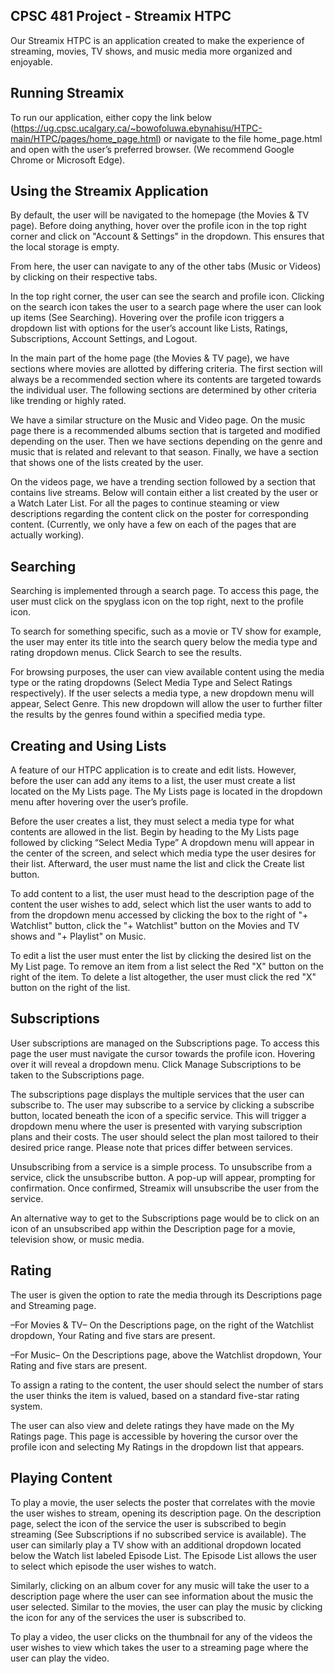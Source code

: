 ## CPSC 481 Project - Streamix HTPC
Our Streamix HTPC is an application created to make the experience of streaming, movies, TV shows, and music media more organized and enjoyable.

## Running Streamix
To run our application, either copy the link below (https://ug.cpsc.ucalgary.ca/~bowofoluwa.ebynahisu/HTPC-main/HTPC/pages/home_page.html) or navigate to the file home_page.html and open with the user’s preferred browser. (We recommend Google Chrome or Microsoft Edge).

## Using the Streamix Application
By default, the user will be navigated to the homepage (the Movies & TV page). Before doing anything, hover over the profile icon in the top right corner and click on "Account & Settings" in the dropdown. This ensures that the local storage is empty.

From here, the user can navigate to any of the other tabs (Music or Videos) by clicking on their respective tabs.

In the top right corner, the user can see the search and profile icon. Clicking on the search icon takes the user to a search page where the user can look up items (See Searching). Hovering over the profile icon triggers a dropdown list with options for the user’s account like Lists, Ratings, Subscriptions, Account Settings, and Logout. 

In the main part of the home page (the Movies & TV page), we have sections where movies are allotted by differing criteria. The first section will always be a recommended section where its contents are targeted towards the individual user. The following sections are determined by other criteria like trending or highly rated.

We have a similar structure on the Music and Video page. On the music page there is a recommended albums section that is targeted and modified depending on the user. Then we have sections depending on the genre and music that is related and relevant to that season. Finally, we have a section that shows one of the lists created by the user.

On the videos page, we have a trending section followed by a section that contains live streams. Below will contain either a list created by the user or a Watch Later List. For all the pages to continue steaming or view descriptions regarding the content click on the poster for corresponding content. (Currently, we only have a few on each of the pages that are actually working).

## Searching
Searching is implemented through a search page. To access this page, the user must click on the spyglass icon on the top right, next to the profile icon.

To search for something specific, such as a movie or TV show for example, the user may enter its title into the search query below the media type and rating dropdown menus. Click Search to see the results.

For browsing purposes, the user can view available content using the media type or the rating dropdowns (Select Media Type and Select Ratings respectively). If the user selects a media type, a new dropdown menu will appear, Select Genre. This new dropdown will allow the user to further filter the results by the genres found within a specified media type.

## Creating and Using Lists
A feature of our HTPC application is to create and edit lists. However, before the user can add any items to a list, the user must create a list located on the My Lists page. The My Lists page is located in the dropdown menu after hovering over the user’s profile.

Before the user creates a list, they must select a media type for what contents are allowed in the list. Begin by heading to the My Lists page followed by clicking “Select Media Type” A dropdown menu will appear in the center of the screen, and select which media type the user desires for their list. Afterward, the user must name the list and click the Create list button.

To add content to a list, the user must head to the description page of the content the user wishes to add, select which list the user wants to add to from the dropdown menu accessed by clicking the box to the right of  "+ Watchlist" button, click the "+ Watchlist" button on the Movies and TV shows and "+ Playlist" on Music.

To edit a list the user must enter the list by clicking the desired list on the My List page. To remove an item from a list select the Red "X" button on the right of the item. To delete a list altogether, the user must click the red "X" button on the right of the list. 

## Subscriptions
User subscriptions are managed on the Subscriptions page. To access this page the user must navigate the cursor towards the profile icon. Hovering over it will reveal a dropdown menu. Click Manage Subscriptions to be taken to the Subscriptions page.

The subscriptions page displays the multiple services that the user can subscribe to. The user may subscribe to a service by clicking a subscribe button, located beneath the icon of a specific service. This will trigger a dropdown menu where the user is presented with varying subscription plans and their costs. The user should select the plan most tailored to their desired price range.
Please note that prices differ between services.

Unsubscribing from a service is a simple process. To unsubscribe from a service, click the unsubscribe button. A pop-up will appear, prompting for confirmation. Once confirmed, Streamix will unsubscribe the user from the service.

An alternative way to get to the Subscriptions page would be to click on an icon of an unsubscribed app within the Description page for a movie, television show, or music media.

## Rating
The user is given the option to rate the media through its Descriptions page and Streaming page.

–For Movies & TV–
On the Descriptions page, on the right of the Watchlist dropdown, Your Rating and five stars are present. 

–For Music–
On the Descriptions page, above the Watchlist dropdown, Your Rating and five stars are present. 

To assign a rating to the content, the user should select the number of stars the user thinks the item is valued, based on a standard five-star rating system.

The user can also view and delete ratings they have made on the My Ratings page. This page is accessible by hovering the cursor over the profile icon and selecting My Ratings in the dropdown list that appears.

## Playing Content
To play a movie, the user selects the poster that correlates with the movie the user wishes to stream, opening its description page. On the description page, select the icon of the service the user is subscribed to begin streaming (See Subscriptions if no subscribed service is available). The user can similarly play a TV show with an additional dropdown located below the Watch list labeled Episode List. The Episode List allows the user to select which episode the user wishes to watch.

Similarly, clicking on an album cover for any music will take the user to a description page where the user can see information about the music the user selected. Similar to the movies, the user can play the music by clicking the icon for any of the services the user is subscribed to. 

To play a video, the user clicks on the thumbnail for any of the videos the user wishes to view which takes the user to a streaming page where the user can play the video.

